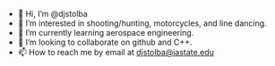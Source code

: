 - 👋 Hi, I’m @djstolba
- 👀 I’m interested in shooting/hunting, motorcycles, and line dancing.
- 🌱 I’m currently learning aerospace engineering.
- 💞️ I’m looking to collaborate on github and C++.
- 📫 How to reach me by email at djstolba@iastate.edu

<!---
djstolba/djstolba is a ✨ special ✨ repository because its `README.md` (this file) appears on your GitHub profile.
You can click the Preview link to take a look at your changes.
--->
